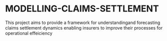 # MODELLING-CLAIMS-SETTLEMENT
This project aims to provide a framework for understandingand forecasting claims settlement dynamics enabling insurers to improve their processes for operational effeiciency
